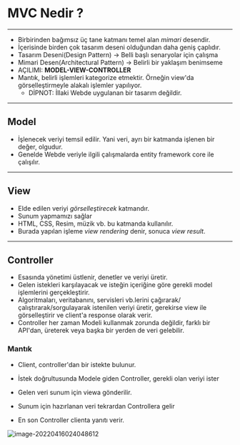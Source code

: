 

# MVC Nedir ?

---------------------------------



* Birbirinden bağımsız üç tane katmanı temel alan _mimari_ desendir.
* İçerisinde birden çok tasarım deseni olduğundan daha geniş çaplıdır.
* Tasarım Deseni(Design Pattern) -> Belli başlı senaryolar için çalışma
* Mimari Desen(Architectural Pattern) -> Belirli bir yaklaşım benimseme
* AÇILIMI: __MODEL-VIEW-CONTROLLER__
* Mantık, belirli işlemleri kategorize etmektir. Örneğin view'da görselleştirmeyle alakalı işlemler yapılıyor.
  * DİPNOT: İllaki Webde uygulanan bir tasarım değildir.


-----------------------------

## Model



* İşlenecek veriyi temsil edilir. Yani veri, ayrı bir katmanda işlenen bir değer, olgudur.
* Genelde Webde veriyle ilgili çalışmalarda entity framework core ile çalışılır.

----------------------

## View



* Elde edilen veriyi _görselleştirecek_ katmandır. 
* Sunum yapmamızı sağlar
* HTML, CSS, Resim, müzik vb. bu katmanda kullanılır. 
* Burada yapılan işleme _view rendering_ denir, sonuca _view result_.

--------------------------------

## Controller



* Esasında yönetimi üstlenir, denetler ve veriyi üretir.
* Gelen istekleri karşılayacak ve isteğin içeriğine göre gerekli model işlemlerini gerçekleştirir.
* Algoritmaları, veritabanını, servisleri vb.lerini çağırarak/çalıştırarak/sorgulayarak istenilen veriyi üretir, gerekirse view ile görselleştirir ve client'a response olarak verir. 
* Controller her zaman Modeli kullanmak zorunda değildir, farklı bir API'dan, üreterek veya başka bir yerden de veri gelebilir. 



### Mantık 

* Client, controller'dan bir istekte bulunur.

* İstek doğrultusunda Modele giden Controller, gerekli olan veriyi ister
* Gelen veri sunum için viewa gönderilir.
* Sunum için hazırlanan veri tekrardan Controllera gelir
* En son Controller clienta yanıtı verir.

![image-20220416024048612](C:\Users\gs-60\AppData\Roaming\Typora\typora-user-images\image-20220416024048612.png)

